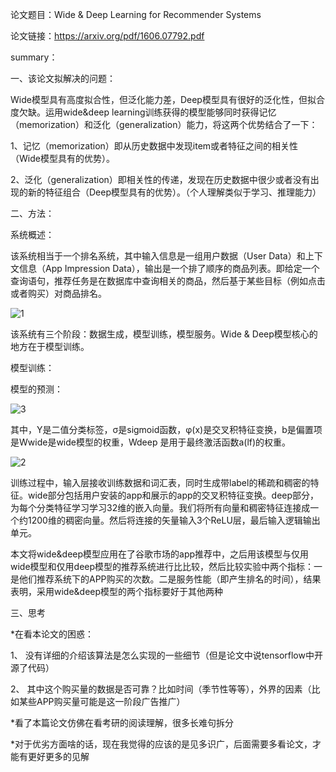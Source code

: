 论文题目：Wide & Deep Learning for Recommender Systems

论文链接：https://arxiv.org/pdf/1606.07792.pdf

summary：

一、该论文拟解决的问题：

Wide模型具有高度拟合性，但泛化能力差，Deep模型具有很好的泛化性，但拟合度欠缺。运用wide&deep learning训练获得的模型能够同时获得记忆（memorization）和泛化（generalization）能力，将这两个优势结合了一下：

1、记忆（memorization）即从历史数据中发现item或者特征之间的相关性（Wide模型具有的优势）。

2、泛化（generalization）即相关性的传递，发现在历史数据中很少或者没有出现的新的特征组合（Deep模型具有的优势）。（个人理解类似于学习、推理能力）

二、方法：

系统概述：

该系统相当于一个排名系统，其中输入信息是一组用户数据（User Data）和上下文信息（App Impression Data），输出是一个排了顺序的商品列表。即给定一个查询语句，推荐任务是在数据库中查询相关的商品，然后基于某些目标（例如点击或者购买）对商品排名。

![1](C:\Users\JY\Desktop\论文\wide_deep_summary\1.png)

该系统有三个阶段：数据生成，模型训练，模型服务。Wide & Deep模型核心的地方在于模型训练。

模型训练：

模型的预测：

![3](C:\Users\JY\Desktop\论文\wide_deep_summary\3.png)

其中，Y是二值分类标签，σ是sigmoid函数，φ(x)是交叉积特征变换，b是偏置项  是Wwide是wide模型的权重，Wdeep 是用于最终激活函数a(lf)的权重。

![2](C:\Users\JY\Desktop\论文\wide_deep_summary\2.png)


训练过程中，输入层接收训练数据和词汇表，同时生成带label的稀疏和稠密的特征。wide部分包括用户安装的app和展示的app的交叉积特征变换。deep部分，为每个分类特征学习学习32维的嵌入向量。我们将所有向量和稠密特征连接成一个约1200维的稠密向量。然后将连接的矢量输入3个ReLU层，最后输入逻辑输出单元。

本文将wide&deep模型应用在了谷歌市场的app推荐中，之后用该模型与仅用wide模型和仅用deep模型的推荐系统进行比比较，然后比较实验中两个指标：一是他们推荐系统下的APP购买的次数。二是服务性能（即产生排名的时间），结果表明，采用wide&deep模型的两个指标要好于其他两种





三、思考

*在看本论文的困惑：

1、 没有详细的介绍该算法是怎么实现的一些细节（但是论文中说tensorflow中开源了代码）

2、 其中这个购买量的数据是否可靠？比如时间（季节性等等），外界的因素（比如某些APP购买量可能是这一阶段广告推广）

*看了本篇论文仿佛在看考研的阅读理解，很多长难句拆分

*对于优劣方面啥的话，现在我觉得的应该的是见多识广，后面需要多看论文，才能有更好更多的见解

